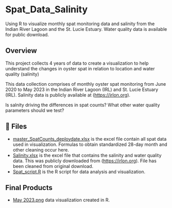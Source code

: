 # Spat_Data_Salinity
Using R to visualize monthly spat monitoring data and salinity from the Indian River Lagoon and the St. Lucie Estuary. Water quality data is available for public download.

## Overview
This project collects 4 years of data to create a visualization to help understand the changes in oyster spat in relation to location and water quality (salinity)

This data collection comprises of monthly oyster spat monitoring from June 2020 to May 2023 in the Indian River Lagoon (IRL) and St. Lucie Estuary (IRL). Salinity data is publicly available at (https://irlon.org). 

Is salnity driving the differences in spat counts? What other water quality parameters should we test?

## 📁 Files
* [master_SpatCounts_deploydate.xlsx](https://github.com/SarahMarCole/Excel-or-R-Month-Monitoring-Oyster-Spat/blob/main/master_SpatCounts.xlsx) is the excel file contain all spat data used in visualization. Formulas to obtain standardized 28-day month and other cleaning occur here.  
* [Salinity.xlsx](https://github.com/SarahMarCole/Spat_Data_Salinity/blob/main/Salinity.xlsx) is the excel file that contains the salinity and water quality data. This was publicly downloaded from (https://irlon.org). File has been cleaned from original download. 
* [Spat_script.R](https://github.com/SarahMarCole/Spat_Data_Salinity/blob/main/Spat_script.R) is the R script for data analysis and visualization.

## Final Products
* [May 2023.png](https://github.com/SarahMarCole/Spat_Data_Salinity/blob/main/May%202023.png) data visualization created in R. 



